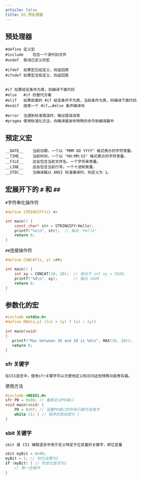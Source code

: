 ```yaml
---
article: false
title: 02.预处理器
---
```


## 预处理器
```text
#define	定义宏
#include	包含一个源代码文件
#undef	取消已定义的宏

#ifdef	如果宏已经定义，则返回真
#ifndef	如果宏没有定义，则返回真


#if	如果给定条件为真，则编译下面代码
#else	#if 的替代方案
#elif	如果前面的 #if 给定条件不为真，当前条件为真，则编译下面代码
#endif	结束一个 #if……#else 条件编译块

#error	当遇到标准错误时，输出错误消息
#pragma	使用标准化方法，向编译器发布特殊的命令到编译器中
```

## 预定义宏
```text
__DATE__	当前日期，一个以 "MMM DD YYYY" 格式表示的字符常量。
__TIME__	当前时间，一个以 "HH:MM:SS" 格式表示的字符常量。
__FILE__	这会包含当前文件名，一个字符串常量。
__LINE__	这会包含当前行号，一个十进制常量。
__STDC__	当编译器以 ANSI 标准编译时，则定义为 1。
```



## 宏展开下的 `#` 和 `##`
 `#`字符串化操作符
```c
#define STRINGIFY(x) #x

int main() {
    const char* str = STRINGIFY(Hello);
    printf("%s\n", str);  // 输出 "Hello"
    return 0;
}

```
`##`连接操作符
```c
#define CONCAT(x, y) x##y

int main() {
    int xy = CONCAT(10, 20);  // 相当于 int xy = 1020;
    printf("%d\n", xy);       // 输出 1020
    return 0;
}

```


## 参数化的宏

```c
#include <stdio.h>
#define MAX(x,y) ((x) > (y) ? (x) : (y))
 
int main(void)
{
   printf("Max between 20 and 10 is %d\n", MAX(10, 20));  
   return 0;
}
```


### sfr 关键字
```text
在C51语言中，使用sfr关键字可以方便地定义和访问这些特殊功能寄存器。
```
使用方法
```c
#include <REG51.H>
sfr P0 = 0x80; // 重新定义P0端口
void main(void) {
    P0 = 0xFF; // 设置P0端口的所有引脚为高电平
    while (1) { // 程序的其他部分 }
}
```


### sbit 关键字
```text
sbit 是 C51 编程语言中用于定义特定于位变量的关键字，即位变量
```

```c
sbit myBit = 0x80;
myBit = 1; // 将位设置为1
if (myBit) { // 检查位是否为1
    // 做一些操作
}
```
